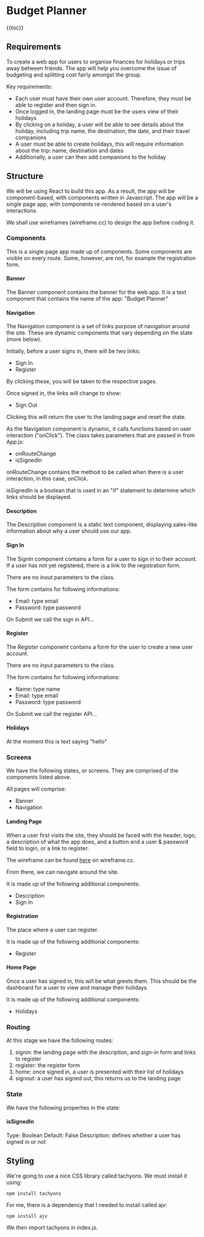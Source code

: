 # Budget Planner

{{toc}}

## Requirements

To create a web app for users to organise finances for holidays or trips away between friends. The app will help you overcome the issue of budgeting and splitting cost fairly amongst the group.

Key requirements:

* Each user must have their own user account. Therefore, they must be able to register and then sign in.
* Once logged in, the landing page must be the users view of their holidays
* By clicking on a holiday, a user will be able to see details about the holiday, including trip name, the destination, the date, and their travel companions
* A user must be able to create holidays, this will require information about the trip: name, destination and dates
* Additionally, a user can then add companions to the holiday

## Structure

We will be using React to build this app. As a result, the app will be component-based, with components written in Javascript. The app will be a single page app, with components re-rendered based on a user's interactions.

We shall use wireframes (wireframe.cc) to design the app before coding it.

### Components

This is a single page app made up of components. Some components are visible on every route. Some, however, are not, for example the registration form.

#### Banner

The Banner component contains the banner for the web app. It is a text component that contains the name of the app: "Budget Planner"

#### Navigation

The Navigation component is a set of links purpose of navigation around the site. These are dynamic components that vary depending on the state (more below).

Initially, before a user signs in, there will be two links:

* Sign In
* Register

By clicking these, you will be taken to the respective pages.

Once signed in, the links will change to show:

* Sign Out

Clicking this will return the user to the landing page and reset the state.

As the Navigation component is dynamic, it calls functions based on user interaction ("onClick"). The class takes parameters that are passed in from App.js:

* onRouteChange
* isSignedIn

onRouteChange contains the method to be called when there is a user interaction, in this case, onClick.

isSignedIn is a boolean that is used in an "if" statement to determine which links should be displayed.

#### Description

The Description component is a static text component, displaying sales-like information about why a user should use our app.

#### Sign In

The SignIn component contains a form for a user to sign in to their account. If a user has not yet registered, there is a link to the registration form.

There are no inout parameters to the class.

The form contains for following informations:

* Email: type email
* Password: type password

On Submit we call the sign in API...

#### Register

The Register component contains a form for the user to create a new user account.

There are no input parameters to the class.

The form contains for following informations:

* Name: type name
* Email: type email
* Password: type password

On Submit we call the register API...

#### Holidays

At the moment this is text saying "hello"

### Screens

We have the following states, or screens. They are comprised of the components listed above.

All pages will comprise:

* Banner
* Navigation

#### Landing Page

When a user first visits the site, they should be faced with the header, logo, a description of what the app does, and a button and a user & password field to login, or a link to register.

The wireframe can be found [here](https://wireframe.cc/XunyqG) on wireframe.cc.

From there, we can navigate around the site.

It is made up of the following additional components:

* Description
* Sign In

#### Registration

The place where a user can register.

It is made up of the following additional components:

* Register

#### Home Page

Once a user has signed in, this will be what greets them. This should be the dashboard for a user to view and manage their holidays.

It is made up of the following additional components:

* Holidays

### Routing

At this stage we have the following routes:

1. signin: the landing page with the description, and sign-in form and links to register
2. register: the register form
3. home: once signed in, a user is presented with their list of holidays
4. signout: a user has signed out, this returns us to the landing page

### State

We have the following properties in the state:

#### isSignedIn

Type: Boolean
Default: False
Description: defines whether a user has signed in or not

## Styling

We're going to use a nice CSS library called tachyons. We must install it using:

~~~
npm install tachyons
~~~

For  me, there is a dependency that I needed to install called ajv:

~~~
npm install ajv
~~~

We then import tachyons in index.js.
